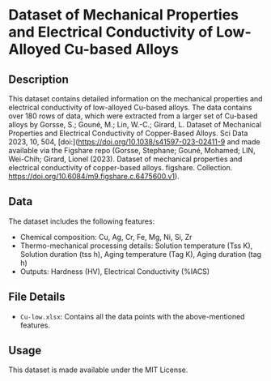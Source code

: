 # Dataset of Mechanical Properties and Electrical Conductivity of Low-Alloyed Cu-based Alloys 

## Description
This dataset contains detailed information on the mechanical properties and electrical conductivity of low-alloyed Cu-based alloys. The data contains over 180 rows of data, which were extracted from a larger set of Cu-based alloys by Gorsse, S.; Gouné, M.; Lin, W.-C.; Girard, L. Dataset of Mechanical Properties and Electrical Conductivity of Copper-Based Alloys. Sci Data 2023, 10, 504, [doi:](https://doi.org/10.1038/s41597-023-02411-9 and made available via the Figshare repo (Gorsse, Stephane; Gouné, Mohamed; LIN, Wei-Chih; Girard, Lionel (2023). Dataset of mechanical properties and electrical conductivity of copper-based alloys. figshare. Collection. https://doi.org/10.6084/m9.figshare.c.6475600.v1).

## Data
The dataset includes the following features:
- Chemical composition: Cu, Ag, Cr, Fe, Mg, Ni, Si, Zr
- Thermo-mechanical processing details: Solution temperature (Tss K), Solution duration (tss h), Aging temperature (Tag K), Aging duration (tag h)
- Outputs: Hardness (HV), Electrical Conductivity (%IACS)

## File Details
- `Cu-low.xlsx`: Contains all the data points with the above-mentioned features.

## Usage
This dataset is made available under the MIT License. 

